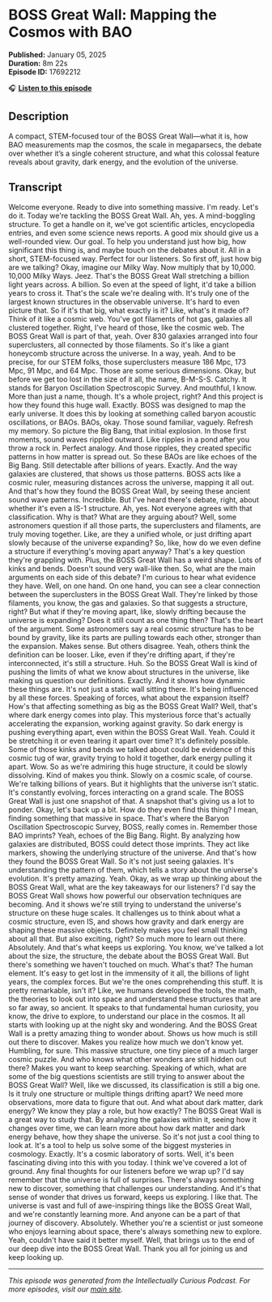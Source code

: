# BOSS Great Wall: Mapping the Cosmos with BAO

**Published:** January 05, 2025  
**Duration:** 8m 22s  
**Episode ID:** 17692212

🎧 **[Listen to this episode](https://intellectuallycurious.buzzsprout.com/2529712/episodes/17692212-boss-great-wall-mapping-the-cosmos-with-bao)**

## Description

A compact, STEM-focused tour of the BOSS Great Wall—what it is, how BAO measurements map the cosmos, the scale in megaparsecs, the debate over whether it’s a single coherent structure, and what this colossal feature reveals about gravity, dark energy, and the evolution of the universe.

## Transcript

Welcome everyone. Ready to dive into something massive. I'm ready. Let's do it. Today we're tackling the BOSS Great Wall. Ah, yes. A mind-boggling structure. To get a handle on it, we've got scientific articles, encyclopedia entries, and even some science news reports. A good mix should give us a well-rounded view. Our goal. To help you understand just how big, how significant this thing is, and maybe touch on the debates about it. All in a short, STEM-focused way. Perfect for our listeners. So first off, just how big are we talking? Okay, imagine our Milky Way. Now multiply that by 10,000. 10,000 Milky Ways. Jeez. That's the BOSS Great Wall stretching a billion light years across. A billion. So even at the speed of light, it'd take a billion years to cross it. That's the scale we're dealing with. It's truly one of the largest known structures in the observable universe. It's hard to even picture that. So if it's that big, what exactly is it? Like, what's it made of? Think of it like a cosmic web. You've got filaments of hot gas, galaxies all clustered together. Right, I've heard of those, like the cosmic web. The BOSS Great Wall is part of that, yeah. Over 830 galaxies arranged into four superclusters, all connected by those filaments. So it's like a giant honeycomb structure across the universe. In a way, yeah. And to be precise, for our STEM folks, those superclusters measure 186 Mpc, 173 Mpc, 91 Mpc, and 64 Mpc. Those are some serious dimensions. Okay, but before we get too lost in the size of it all, the name, B-M-S-S. Catchy. It stands for Baryon Oscillation Spectroscopic Survey. And mouthful, I know. More than just a name, though. It's a whole project, right? And this project is how they found this huge wall. Exactly. BOSS was designed to map the early universe. It does this by looking at something called baryon acoustic oscillations, or BAOs. BAOs, okay. Those sound familiar, vaguely. Refresh my memory. So picture the Big Bang, that initial explosion. In those first moments, sound waves rippled outward. Like ripples in a pond after you throw a rock in. Perfect analogy. And those ripples, they created specific patterns in how matter is spread out. So these BAOs are like echoes of the Big Bang. Still detectable after billions of years. Exactly. And the way galaxies are clustered, that shows us those patterns. BOSS acts like a cosmic ruler, measuring distances across the universe, mapping it all out. And that's how they found the BOSS Great Wall, by seeing these ancient sound wave patterns. Incredible. But I've heard there's debate, right, about whether it's even a IS-1 structure. Ah, yes. Not everyone agrees with that classification. Why is that? What are they arguing about? Well, some astronomers question if all those parts, the superclusters and filaments, are truly moving together. Like, are they a unified whole, or just drifting apart slowly because of the universe expanding? So, like, how do we even define a structure if everything's moving apart anyway? That's a key question they're grappling with. Plus, the BOSS Great Wall has a weird shape. Lots of kinks and bends. Doesn't sound very wall-like then. So, what are the main arguments on each side of this debate? I'm curious to hear what evidence they have. Well, on one hand. On one hand, you can see a clear connection between the superclusters in the BOSS Great Wall. They're linked by those filaments, you know, the gas and galaxies. So that suggests a structure, right? But what if they're moving apart, like, slowly drifting because the universe is expanding? Does it still count as one thing then? That's the heart of the argument. Some astronomers say a real cosmic structure has to be bound by gravity, like its parts are pulling towards each other, stronger than the expansion. Makes sense. But others disagree. Yeah, others think the definition can be looser. Like, even if they're drifting apart, if they're interconnected, it's still a structure. Huh. So the BOSS Great Wall is kind of pushing the limits of what we know about structures in the universe, like making us question our definitions. Exactly. And it shows how dynamic these things are. It's not just a static wall sitting there. It's being influenced by all these forces. Speaking of forces, what about the expansion itself? How's that affecting something as big as the BOSS Great Wall? Well, that's where dark energy comes into play. This mysterious force that's actually accelerating the expansion, working against gravity. So dark energy is pushing everything apart, even within the BOSS Great Wall. Yeah. Could it be stretching it or even tearing it apart over time? It's definitely possible. Some of those kinks and bends we talked about could be evidence of this cosmic tug of war, gravity trying to hold it together, dark energy pulling it apart. Wow. So as we're admiring this huge structure, it could be slowly dissolving. Kind of makes you think. Slowly on a cosmic scale, of course. We're talking billions of years. But it highlights that the universe isn't static. It's constantly evolving, forces interacting on a grand scale. The BOSS Great Wall is just one snapshot of that. A snapshot that's giving us a lot to ponder. Okay, let's back up a bit. How do they even find this thing? I mean, finding something that massive in space. That's where the Baryon Oscillation Spectroscopic Survey, BOSS, really comes in. Remember those BAO imprints? Yeah, echoes of the Big Bang. Right. By analyzing how galaxies are distributed, BOSS could detect those imprints. They act like markers, showing the underlying structure of the universe. And that's how they found the BOSS Great Wall. So it's not just seeing galaxies. It's understanding the pattern of them, which tells a story about the universe's evolution. It's pretty amazing. Yeah. Okay, as we wrap up thinking about the BOSS Great Wall, what are the key takeaways for our listeners? I'd say the BOSS Great Wall shows how powerful our observation techniques are becoming. And it shows we're still trying to understand the universe's structure on these huge scales. It challenges us to think about what a cosmic structure, even IS, and shows how gravity and dark energy are shaping these massive objects. Definitely makes you feel small thinking about all that. But also exciting, right? So much more to learn out there. Absolutely. And that's what keeps us exploring. You know, we've talked a lot about the size, the structure, the debate about the BOSS Great Wall. But there's something we haven't touched on much. What's that? The human element. It's easy to get lost in the immensity of it all, the billions of light years, the complex forces. But we're the ones comprehending this stuff. It is pretty remarkable, isn't it? Like, we humans developed the tools, the math, the theories to look out into space and understand these structures that are so far away, so ancient. It speaks to that fundamental human curiosity, you know, the drive to explore, to understand our place in the cosmos. It all starts with looking up at the night sky and wondering. And the BOSS Great Wall is a pretty amazing thing to wonder about. Shows us how much is still out there to discover. Makes you realize how much we don't know yet. Humbling, for sure. This massive structure, one tiny piece of a much larger cosmic puzzle. And who knows what other wonders are still hidden out there? Makes you want to keep searching. Speaking of which, what are some of the big questions scientists are still trying to answer about the BOSS Great Wall? Well, like we discussed, its classification is still a big one. Is it truly one structure or multiple things drifting apart? We need more observations, more data to figure that out. And what about dark matter, dark energy? We know they play a role, but how exactly? The BOSS Great Wall is a great way to study that. By analyzing the galaxies within it, seeing how it changes over time, we can learn more about how dark matter and dark energy behave, how they shape the universe. So it's not just a cool thing to look at. It's a tool to help us solve some of the biggest mysteries in cosmology. Exactly. It's a cosmic laboratory of sorts. Well, it's been fascinating diving into this with you today. I think we've covered a lot of ground. Any final thoughts for our listeners before we wrap up? I'd say remember that the universe is full of surprises. There's always something new to discover, something that challenges our understanding. And it's that sense of wonder that drives us forward, keeps us exploring. I like that. The universe is vast and full of awe-inspiring things like the BOSS Great Wall, and we're constantly learning more. And anyone can be a part of that journey of discovery. Absolutely. Whether you're a scientist or just someone who enjoys learning about space, there's always something new to explore. Yeah, couldn't have said it better myself. Well, that brings us to the end of our deep dive into the BOSS Great Wall. Thank you all for joining us and keep looking up.

---
*This episode was generated from the Intellectually Curious Podcast. For more episodes, visit our [main site](https://intellectuallycurious.buzzsprout.com).*
